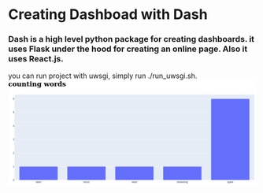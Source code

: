 # Creating Dashboad with Dash

### Dash is a high level python package for creating dashboards. it uses Flask under the hood for creating an online page. Also it uses React.js.

you can run project with uwsgi, simply run ./run_uwsgi.sh.
![](imgs/img1.png)
